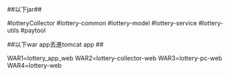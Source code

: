 ##以下jar##

#lotteryCollector
#lottery-common
#lottery-model
#lottery-service
#lottery-utils
#paytool

##以下war app丟進tomcat app ##

WAR1=lottery_app_web
WAR2=lottery-collector-web
WAR3=lottery-pc-web
WAR4=lottery-web
